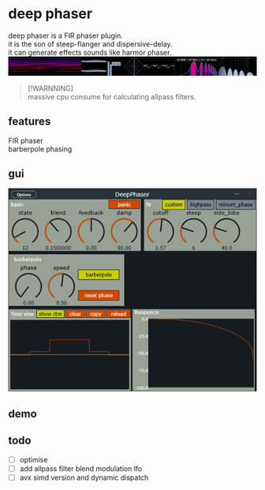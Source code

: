 # deep phaser
deep phaser is a FIR phaser plugin.  
it is the son of steep-flanger and dispersive-delay.  
it can generate effects sounds like harmor phaser.  
![FX](effects.png)

> [!WARNNING]  
> massive cpu consume for calculating allpass filters.  

## features
FIR phaser  
barberpole phasing  

## gui
![GUI](gui.png)

## demo

## todo
-[ ] optimise  
-[ ] add allpass filter blend modulation lfo  
-[ ] avx simd version and dynamic dispatch  